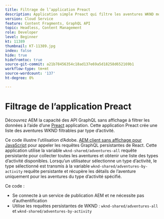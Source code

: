 ```yaml
---
title: Filtrage de l’application Preact
description: Application simple Preact qui filtre les aventures WKND modélisées à l’aide de fragments de contenu.
version: Cloud Service
feature: Content Fragments, GraphQL API
topic: Headless, Content Management
role: Developer
level: Beginner
kt: 11389
thumbnail: KT-11389.jpg
index: false
hide: true
hidefromtoc: true
source-git-commit: a21b78456354c18ad137e69a5d18258d652169b1
workflow-type: tm+mt
source-wordcount: '137'
ht-degree: 0%

---
```



# Filtrage de l’application Preact

Découvrez AEM la capacité des API GraphQL sans affichage à filtrer les données à l’aide d’une [Preact](https://preactjs.com/) application. Cette application Preact crée une liste des aventures WKND filtrables par type d’activité.

Ce code illustre l’utilisation d’Adobe. [AEM client sans affichage pour JavaScript](https://github.com/adobe/aem-headless-client-js/blob/main/api-reference.md) pour appeler les requêtes GraphQL persistantes de React. Cette application utilise la variable `wknd-shared/adventures-all` requête persistante pour collecter toutes les aventures et obtenir une liste des types d’activité disponibles. Lorsqu’un utilisateur sélectionne un type d’activité, le type sélectionné est transmis à la variable `wknd-shared/adventures-by-activity` requête persistante et récupère les détails de l’aventure uniquement pour les aventures du type d’activité spécifié.

Ce code :

+ Se connecte à un service de publication AEM et ne nécessite pas d’authentification
+ Utilise les requêtes persistantes de WKND : `wknd-shared/adventures-all` et `wknd-shared/adventures-by-activity`
